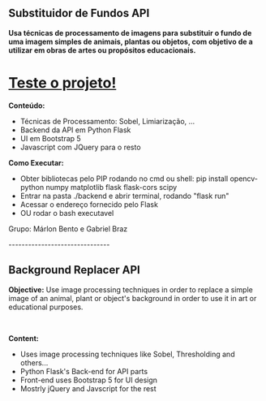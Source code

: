 <h2>Substituidor de Fundos API</h2>

<p><strong>Usa técnicas de processamento de imagens para substituir o fundo de uma imagem simples de animais, plantas ou objetos, com objetivo de a utilizar em obras de artes ou propósitos educacionais.</strong></p>

<h1><a href="https://bentricode-tirar-fundo-da-imagem.onrender.com/">Teste o projeto!</a></h1>

<p><strong>Conteúdo:</strong></p>
<ul>
  <li>Técnicas de Processamento: Sobel, Limiarização, ...</li>
  <li>Backend da API em Python Flask</li>
  <li>UI em Bootstrap 5</li>
  <li>Javascript com JQuery para o resto</li>
</ul>

<p><strong>Como Executar:</strong></p>
<ul>
  <li>Obter bibliotecas pelo PIP rodando no cmd ou shell: pip install opencv-python numpy matplotlib flask flask-cors scipy</li>
  <li>Entrar na pasta ./backend e abrir terminal, rodando "flask run"</li>
  <li>Acessar o endereço fornecido pelo Flask</li>
  <li>OU rodar o bash executavel</li>
</ul>

<p>Grupo: Márlon Bento e Gabriel Braz</p>
-------------------------------


<h2>Background Replacer API</h2>

<p><strong>Objective:</strong> Use image processing techniques in order to replace a simple image of an animal, plant or object's background in order to use it in art or educational purposes.</p>
<br>
<p><strong>Content:</strong></p>

<ul>
  <li>Uses image processing techniques like Sobel, Thresholding and others...</li>
  <li>Python Flask's Back-end for API parts</li>
  <li>Front-end uses Bootstrap 5 for UI design</li>
  <li>Mostrly jQuery and Javscript for the rest</li>
</ul>